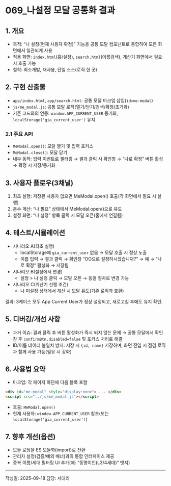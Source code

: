 # 069_나설정 모달 공통화 결과

## 1. 개요
- 목적: “나 설정(현재 사용자 확정)” 기능을 공통 모달 컴포넌트로 통합하여 모든 화면에서 일관되게 사용
- 적용 화면: `index.html`(홈/설정), `search.html`(이름검색), 계산기 화면에서 필요 시 호출 가능
- 철학: 최소개발, 재사용, 단일 소스(로직 한 곳)

## 2. 구현 산출물
- `app/index.html`, `app/search.html`: 공통 모달 마크업 삽입(`id=me-modal`)
- `js/me_modal.js`: 공통 모달 로직(열기/닫기/검색/확정/초기화)
- 기존 코드와의 연동: `window.APP_CURRENT_USER` 동기화, `localStorage('gia_current_user')` 유지

### 2.1 주요 API
- `MeModal.open()`: 모달 열기 및 입력 포커스
- `MeModal.close()`: 모달 닫기
- 내부 동작: 입력 이벤트로 필터링 → 결과 클릭 시 확인창 → “나로 확정” 버튼 활성 → 확정 시 저장/동기화

## 3. 사용자 플로우(3채널)
1) 최초 실행: 저장된 사용자 없으면 MeModal.open() 호출(각 화면에서 필요 시 실행)
2) 촌수 계산: “나 필요” 상태에서 MeModal.open()으로 유도
3) 설정 화면: “나 설정” 항목 클릭 시 모달 오픈(홈에서 연결됨)

## 4. 테스트/시뮬레이션
- 시나리오 A(최초 실행)
  - localStorage에 `gia_current_user` 없음 → 모달 호출 시 정상 노출
  - 이름 입력 → 결과 클릭 → 확인창 “OO으로 설정하시겠습니까?” → 예 → “나로 확정” 활성화 → 저장됨
- 시나리오 B(설정에서 변경)
  - 설정 > 나 설정 클릭 → 모달 오픈 → 동일 절차로 변경 가능
- 시나리오 C(계산기 선행 조건)
  - 나 미설정 상태에서 계산 시 모달 유도(기존 로직과 호환)

결과: 3케이스 모두 App Current User가 정상 설정되고, 새로고침 후에도 유지 확인.

## 5. 디버깅/개선 사항
- 과거 이슈: 결과 클릭 후 버튼 활성화가 즉시 되지 않는 문제 → 공통 모달에서 확인창 후 `confirmBtn.disabled=false` 및 포커스 처리로 해결
- ID/이름 데이터 불일치 방지: 저장 시 `{id, name}` 저장하며, 화면 진입 시 점검 로직과 함께 사용 가능(필요 시 강화)

## 6. 사용법 요약
- 마크업: 각 페이지 하단에 다음 블록 포함
```html
<div id="me-modal" style="display:none"> ... </div>
<script src="../js/me_modal.js"></script>
```
- 호출: `MeModal.open()`
- 현재 사용자: `window.APP_CURRENT_USER` 참조(또는 `localStorage('gia_current_user')`)

## 7. 향후 개선(옵션)
- 모듈 로딩을 ES 모듈화(import)로 전환
- 관리자 설정(검증/예외 배너)과의 통합 인터페이스 제공
- 중복 이름/세대 필터링 UI 추가(예: “동명이인(L3/4세대)” 뱃지)

---
작성일: 2025-09-18
담당: 서대리

